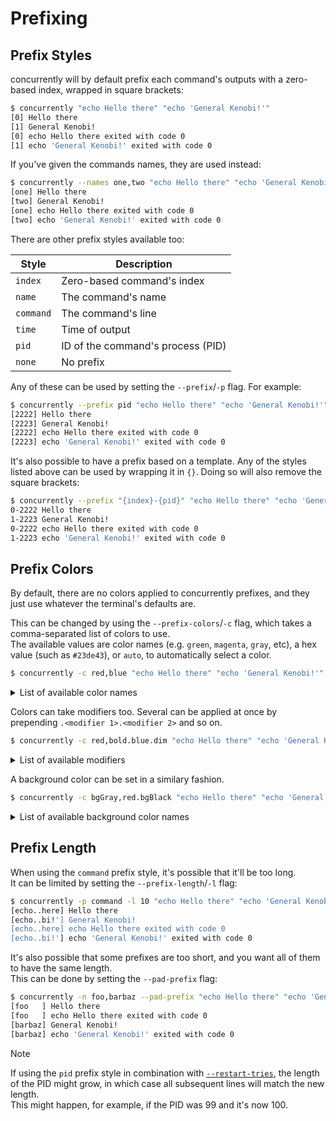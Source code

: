 # Prefixing

## Prefix Styles

concurrently will by default prefix each command's outputs with a zero-based index, wrapped in square brackets:

```bash
$ concurrently "echo Hello there" "echo 'General Kenobi!'"
[0] Hello there
[1] General Kenobi!
[0] echo Hello there exited with code 0
[1] echo 'General Kenobi!' exited with code 0
```

If you've given the commands names, they are used instead:

```bash
$ concurrently --names one,two "echo Hello there" "echo 'General Kenobi!'"
[one] Hello there
[two] General Kenobi!
[one] echo Hello there exited with code 0
[two] echo 'General Kenobi!' exited with code 0
```

There are other prefix styles available too:

| Style     | Description                       |
| --------- | --------------------------------- |
| `index`   | Zero-based command's index        |
| `name`    | The command's name                |
| `command` | The command's line                |
| `time`    | Time of output                    |
| `pid`     | ID of the command's process (PID) |
| `none`    | No prefix                         |

Any of these can be used by setting the `--prefix`/`-p` flag. For example:

```bash
$ concurrently --prefix pid "echo Hello there" "echo 'General Kenobi!'"
[2222] Hello there
[2223] General Kenobi!
[2222] echo Hello there exited with code 0
[2223] echo 'General Kenobi!' exited with code 0
```

It's also possible to have a prefix based on a template. Any of the styles listed above can be used by wrapping it in `{}`.
Doing so will also remove the square brackets:

```bash
$ concurrently --prefix "{index}-{pid}" "echo Hello there" "echo 'General Kenobi!'"
0-2222 Hello there
1-2223 General Kenobi!
0-2222 echo Hello there exited with code 0
1-2223 echo 'General Kenobi!' exited with code 0
```

## Prefix Colors

By default, there are no colors applied to concurrently prefixes, and they just use whatever the terminal's defaults are.

This can be changed by using the `--prefix-colors`/`-c` flag, which takes a comma-separated list of colors to use.<br/>
The available values are color names (e.g. `green`, `magenta`, `gray`, etc), a hex value (such as `#23de43`), or `auto`, to automatically select a color.

```bash
$ concurrently -c red,blue "echo Hello there" "echo 'General Kenobi!'"
```

<details>
<summary>List of available color names</summary>

- `black`
- `blue`
- `cyan`
- `green`
- `gray`
- `magenta`
- `red`
- `white`
- `yellow`
</details>

Colors can take modifiers too. Several can be applied at once by prepending `.<modifier 1>.<modifier 2>` and so on.

```bash
$ concurrently -c red,bold.blue.dim "echo Hello there" "echo 'General Kenobi!'"
```

<details>
<summary>List of available modifiers</summary>

- `reset`
- `bold`
- `dim`
- `hidden`
- `inverse`
- `italic`
- `strikethrough`
- `underline`
</details>

A background color can be set in a similary fashion.

```bash
$ concurrently -c bgGray,red.bgBlack "echo Hello there" "echo 'General Kenobi!'"
```

<details>
<summary>List of available background color names</summary>

- `bgBlack`
- `bgBlue`
- `bgCyan`
- `bgGreen`
- `bgGray`
- `bgMagenta`
- `bgRed`
- `bgWhite`
- `bgYellow`
</details>

## Prefix Length

When using the `command` prefix style, it's possible that it'll be too long.<br/>
It can be limited by setting the `--prefix-length`/`-l` flag:

```bash
$ concurrently -p command -l 10 "echo Hello there" "echo 'General Kenobi!'"
[echo..here] Hello there
[echo..bi!'] General Kenobi!
[echo..here] echo Hello there exited with code 0
[echo..bi!'] echo 'General Kenobi!' exited with code 0
```

It's also possible that some prefixes are too short, and you want all of them to have the same length.<br/>
This can be done by setting the `--pad-prefix` flag:

```bash
$ concurrently -n foo,barbaz --pad-prefix "echo Hello there" "echo 'General Kenobi!'"
[foo   ] Hello there
[foo   ] echo Hello there exited with code 0
[barbaz] General Kenobi!
[barbaz] echo 'General Kenobi!' exited with code 0
```

> [!NOTE]
> If using the `pid` prefix style in combination with [`--restart-tries`](./restarting.md), the length of the PID might grow, in which case all subsequent lines will match the new length.<br/>
> This might happen, for example, if the PID was 99 and it's now 100.
